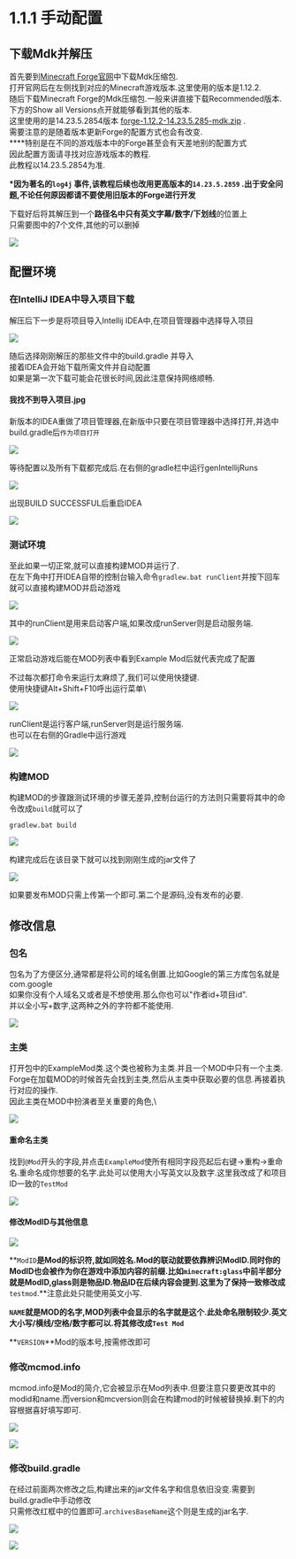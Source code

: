 # 1.1.1 手动配置

## 下载Mdk并解压

首先要到[Minecraft Forge官网](https://files.minecraftforge.net/)中下载Mdk压缩包.\
打开官网后在左侧找到对应的Minecraft游戏版本.这里使用的版本是1.12.2.\
随后下载Minecraft Forge的Mdk压缩包.一般来讲直接下载Recommended版本.\
下方的Show all Versions点开就能够看到其他的版本.\
这里使用的是14.23.5.2854版本 [forge-1.12.2-14.23.5.285](https://files.minecraftforge.net/maven/net/minecraftforge/forge/1.12.2-14.23.5.2854/forge-1.12.2-14.23.5.2854-mdk.zip)[-mdk.zip](https://files.minecraftforge.net/maven/net/minecraftforge/forge/1.12.2-14.23.5.2854/forge-1.12.2-14.23.5.2854-mdk.zip) . \
需要注意的是随着版本更新Forge的配置方式也会有改变.\
****特别是在不同的游戏版本中的Forge甚至会有天差地别的配置方式\
因此配置方面请寻找对应游戏版本的教程.\
此教程以14.23.5.2854为准.

**\*因为著名的`log4j` 事件,该教程后续也改用更高版本的`14.23.5.2859` .出于安全问题,不论任何原因都请不要使用旧版本的Forge进行开发**

下载好后将其解压到一个**路径名中只有英文字幕/数字/下划线**的位置上\
只需要图中的7个文件,其他的可以删掉

![](<../../.gitbook/assets/image (16).png>)

## 配置环境

### 在IntelliJ IDEA中导入项目下载

解压后下一步是将项目导入Intellij IDEA中,在项目管理器中选择导入项目

![](<../../.gitbook/assets/image (56).png>)

随后选择刚刚解压的那些文件中的build.gradle 并导入\
接着IDEA会开始下载所需文件并自动配置\
如果是第一次下载可能会花很长时间,因此注意保持网络顺畅.

#### 我找不到导入项目.jpg

新版本的IDEA重做了项目管理器,在新版中只要在项目管理器中选择打开,并选中build.gradle后`作为项目打开`



![](<../../.gitbook/assets/image (64).png>)

等待配置以及所有下载都完成后.在右侧的gradle栏中运行genIntellijRuns

![](<../../.gitbook/assets/image (37).png>)

出现BUILD SUCCESSFUL后重启IDEA

![](<../../.gitbook/assets/image (47).png>)

### 测试环境

至此如果一切正常,就可以直接构建MOD并运行了.\
在左下角中打开IDEA自带的控制台输入命令`gradlew.bat runClient`并按下回车就可以直接构建MOD并启动游戏

![](<../../.gitbook/assets/image (24).png>)

其中的runClient是用来启动客户端,如果改成runServer则是启动服务端.

![](<../../.gitbook/assets/image (61).png>)

正常启动游戏后能在MOD列表中看到Example Mod后就代表完成了配置

不过每次都打命令来运行太麻烦了,我们可以使用快捷键.\
使用快捷键Alt+Shift+F10呼出运行菜单\


![](<../../.gitbook/assets/image (48).png>)

runClient是运行客户端,runServer则是运行服务端.\
也可以在右侧的Gradle中运行游戏

![](<../../.gitbook/assets/image (67).png>)

### 构建MOD

构建MOD的步骤跟测试环境的步骤无差异,控制台运行的方法则只需要将其中的命令改成`build`就可以了

```
gradlew.bat build
```

![](<../../.gitbook/assets/image (68).png>)

构建完成后在该目录下就可以找到刚刚生成的jar文件了

![](<../../.gitbook/assets/image (58).png>)

如果要发布MOD只需上传第一个即可.第二个是源码,没有发布的必要.

## 修改信息

### 包名

包名为了方便区分,通常都是将公司的域名倒置.比如Google的第三方库包名就是com.google\
如果你没有个人域名又或者是不想使用.那么你也可以"作者id+项目id".\
并以全小写+数字,这两种之外的字符都不能使用.

![](<../../.gitbook/assets/image (43).png>)

### 主类

打开包中的ExampleMod类.这个类也被称为主类.并且一个MOD中只有一个主类.\
Forge在加载MOD的时候首先会找到主类,然后从主类中获取必要的信息.再接着执行对应的操作.\
因此主类在MOD中扮演者至关重要的角色,\


![](<../../.gitbook/assets/image (40).png>)

#### 重命名主类

找到`@Mod`开头的字段,并点击`ExampleMod`使所有相同字段亮起后右键→重构→重命名.重命名成你想要的名字.此处可以使用大小写英文以及数字.这里我改成了和项目ID一致的`TestMod`

![](<../../.gitbook/assets/image (60).png>)

#### 修改ModID与其他信息

![](<../../.gitbook/assets/image (1).png>)

**`ModID`**是Mod的标识符,就如同姓名.Mod的联动就要依靠辨识ModID.同时你的ModID也会被作为你在游戏中添加内容的前缀.比如`minecraft:glass`中前半部分就是ModID,glass则是物品ID.物品ID在后续内容会提到.这里为了保持一致修改成**`testmod`.**注意此处只能使用英文小写.

**`NAME`**就是MOD的名字,MOD列表中会显示的名字就是这个.此处命名限制较少.英文大小写/横线/空格/数字都可以.将其修改成**`Test Mod`**

**`VERSION`**Mod的版本号,按需修改即可

### 修改mcmod.info

mcmod.info是Mod的简介,它会被显示在Mod列表中.但要注意只要更改其中的modid和name.而version和mcversion则会在构建mod的时候被替换掉.剩下的内容根据喜好填写即可.

![](<../../.gitbook/assets/image (6).png>)

![](<../../.gitbook/assets/image (8).png>)

### 修改build.gradle

在经过前面两次修改之后,构建出来的jar文件名字和信息依旧没变.需要到build.gradle中手动修改\
只需修改红框中的位置即可.`archivesBaseName`这个则是生成的jar名字.

![](<../../.gitbook/assets/image (49).png>)

![](<../../.gitbook/assets/image (63).png>)
